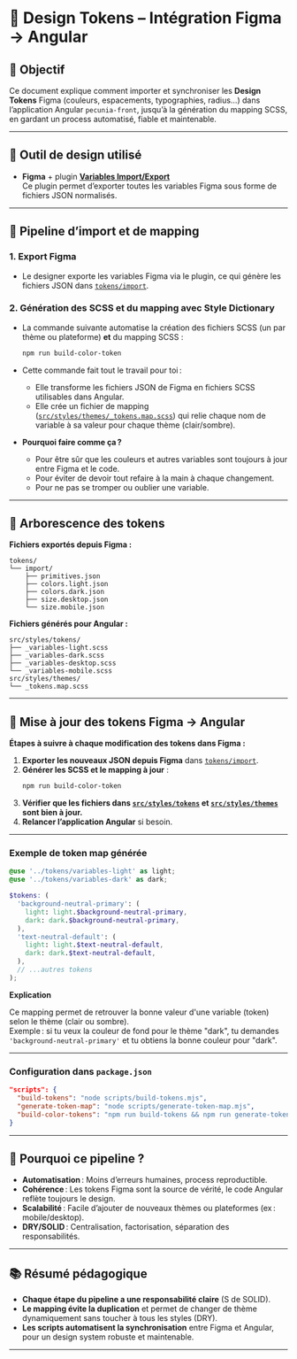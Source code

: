 # 🎨 Design Tokens – Intégration Figma → Angular

## 📌 Objectif

Ce document explique comment importer et synchroniser les **Design Tokens** Figma (couleurs, espacements, typographies, radius…) dans l’application Angular `pecunia-front`, jusqu’à la génération du mapping SCSS, en gardant un process automatisé, fiable et maintenable.

---

## 🔧 Outil de design utilisé

- **Figma** + plugin **[Variables Import/Export](https://www.figma.com/community/plugin/1254848311152928301/variables-import-export)**  
  Ce plugin permet d’exporter toutes les variables Figma sous forme de fichiers JSON normalisés.

---

## 🧩 Pipeline d’import et de mapping

### 1. **Export Figma**

- Le designer exporte les variables Figma via le plugin, ce qui génère les fichiers JSON dans [`tokens/import`](../tokens/import/).

### 2. **Génération des SCSS et du mapping avec Style Dictionary**

- La commande suivante automatise la création des fichiers SCSS (un par thème ou plateforme) **et** du mapping SCSS :
  ```bash
  npm run build-color-token
  ```
- Cette commande fait tout le travail pour toi :

  - Elle transforme les fichiers JSON de Figma en fichiers SCSS utilisables dans Angular.
  - Elle crée un fichier de mapping ([`src/styles/themes/_tokens.map.scss`](/src/styles/themes/_tokens.map.scss)) qui relie chaque nom de variable à sa valeur pour chaque thème (clair/sombre).

- **Pourquoi faire comme ça ?**
  - Pour être sûr que les couleurs et autres variables sont toujours à jour entre Figma et le code.
  - Pour éviter de devoir tout refaire à la main à chaque changement.
  - Pour ne pas se tromper ou oublier une variable.

---

## 📁 Arborescence des tokens

**Fichiers exportés depuis Figma :**

```tree
tokens/
└── import/
    ├── primitives.json
    ├── colors.light.json
    ├── colors.dark.json
    ├── size.desktop.json
    └── size.mobile.json
```

**Fichiers générés pour Angular :**

```tree
src/styles/tokens/
├── _variables-light.scss
├── _variables-dark.scss
├── _variables-desktop.scss
└── _variables-mobile.scss
src/styles/themes/
└── _tokens.map.scss
```

---

## 🔄 Mise à jour des tokens Figma → Angular

**Étapes à suivre à chaque modification des tokens dans Figma :**

1. **Exporter les nouveaux JSON depuis Figma** dans [`tokens/import`](../tokens/import).
2. **Générer les SCSS et le mapping à jour** :
   ```bash
   npm run build-color-token
   ```
3. **Vérifier que les fichiers dans [`src/styles/tokens`](/src/styles/tokens) et [`src/styles/themes`](/src/styles/themes) sont bien à jour.**
4. **Relancer l’application Angular** si besoin.

---

### Exemple de token map générée

```scss
@use '../tokens/variables-light' as light;
@use '../tokens/variables-dark' as dark;

$tokens: (
  'background-neutral-primary': (
    light: light.$background-neutral-primary,
    dark: dark.$background-neutral-primary,
  ),
  'text-neutral-default': (
    light: light.$text-neutral-default,
    dark: dark.$text-neutral-default,
  ),
  // ...autres tokens
);
```

**Explication**

Ce mapping permet de retrouver la bonne valeur d'une variable (token) selon le thème (clair ou sombre).  
Exemple : si tu veux la couleur de fond pour le thème "dark", tu demandes `'background-neutral-primary'` et tu obtiens la bonne couleur pour "dark".

---

### Configuration dans `package.json`

```json
"scripts": {
  "build-tokens": "node scripts/build-tokens.mjs",
  "generate-token-map": "node scripts/generate-token-map.mjs",
  "build-color-tokens": "npm run build-tokens && npm run generate-token-map"
}
```

---

## 🎯 Pourquoi ce pipeline ?

- **Automatisation** : Moins d’erreurs humaines, process reproductible.
- **Cohérence** : Les tokens Figma sont la source de vérité, le code Angular reflète toujours le design.
- **Scalabilité** : Facile d’ajouter de nouveaux thèmes ou plateformes (ex : mobile/desktop).
- **DRY/SOLID** : Centralisation, factorisation, séparation des responsabilités.

---

## 📚 Résumé pédagogique

- **Chaque étape du pipeline a une responsabilité claire** (S de SOLID).
- **Le mapping évite la duplication** et permet de changer de thème dynamiquement sans toucher à tous les styles (DRY).
- **Les scripts automatisent la synchronisation** entre Figma et Angular, pour un design system robuste et maintenable.

---

